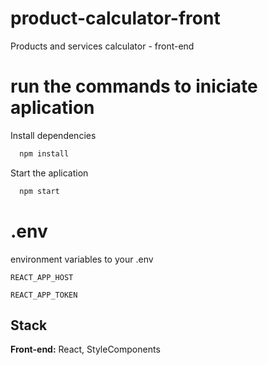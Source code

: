 # product-calculator-front
Products and services calculator - front-end

# run the commands to iniciate aplication

Install dependencies
```bash
  npm install
```

Start the aplication
```bash
  npm start
```

# .env

environment variables to your .env

`REACT_APP_HOST`

`REACT_APP_TOKEN`

## Stack

**Front-end:** React, StyleComponents
